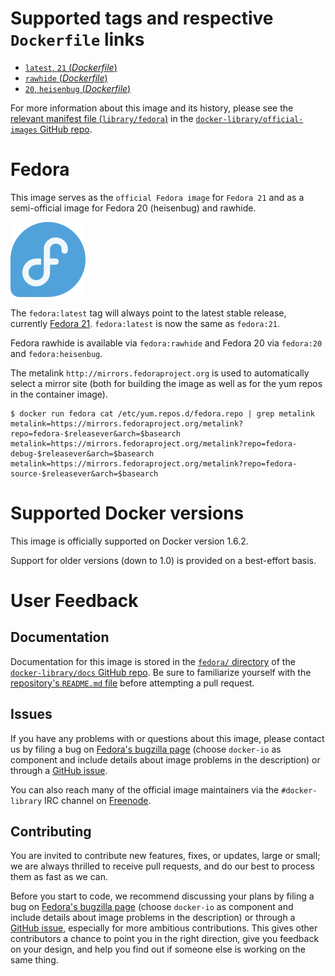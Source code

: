 # Supported tags and respective `Dockerfile` links

-	[`latest`, `21` (*Dockerfile*)](https://github.com/fedora-cloud/docker-brew-fedora/blob/e32493b9601c3535cd6e0d0a8ff61d8fa95afb83/Dockerfile)
-	[`rawhide` (*Dockerfile*)](https://github.com/fedora-cloud/docker-brew-fedora/blob/3e0c45e6baeec263e42d062b1ab21fd9a3e4f6d9/Dockerfile)
-	[`20`, `heisenbug` (*Dockerfile*)](https://github.com/fedora-cloud/docker-brew-fedora/blob/58a9aeac899b94e6ea1b1cbe6853b9b134c7ebc5/Dockerfile)

For more information about this image and its history, please see the [relevant manifest file (`library/fedora`)](https://github.com/docker-library/official-images/blob/master/library/fedora) in the [`docker-library/official-images` GitHub repo](https://github.com/docker-library/official-images).

# Fedora

This image serves as the `official Fedora image` for `Fedora 21` and as a semi-official image for Fedora 20 (heisenbug) and rawhide.

![logo](https://raw.githubusercontent.com/docker-library/docs/master/fedora/logo.png)

The `fedora:latest` tag will always point to the latest stable release, currently [Fedora 21](https://getfedora.org/). `fedora:latest` is now the same as `fedora:21`.

Fedora rawhide is available via `fedora:rawhide` and Fedora 20 via `fedora:20` and `fedora:heisenbug`.

The metalink `http://mirrors.fedoraproject.org` is used to automatically select a mirror site (both for building the image as well as for the yum repos in the container image).

	$ docker run fedora cat /etc/yum.repos.d/fedora.repo | grep metalink
	metalink=https://mirrors.fedoraproject.org/metalink?repo=fedora-$releasever&arch=$basearch
	metalink=https://mirrors.fedoraproject.org/metalink?repo=fedora-debug-$releasever&arch=$basearch
	metalink=https://mirrors.fedoraproject.org/metalink?repo=fedora-source-$releasever&arch=$basearch

# Supported Docker versions

This image is officially supported on Docker version 1.6.2.

Support for older versions (down to 1.0) is provided on a best-effort basis.

# User Feedback

## Documentation

Documentation for this image is stored in the [`fedora/` directory](https://github.com/docker-library/docs/tree/master/fedora) of the [`docker-library/docs` GitHub repo](https://github.com/docker-library/docs). Be sure to familiarize yourself with the [repository's `README.md` file](https://github.com/docker-library/docs/blob/master/README.md) before attempting a pull request.

## Issues

If you have any problems with or questions about this image, please contact us by filing a bug on [Fedora's bugzilla page](https://bugzilla.redhat.com/enter_bug.cgi?product=Fedora) (choose `docker-io` as component and include details about image problems in the description) or through a [GitHub issue](https://github.com/lsm5/docker-brew-fedora/issues).

You can also reach many of the official image maintainers via the `#docker-library` IRC channel on [Freenode](https://freenode.net).

## Contributing

You are invited to contribute new features, fixes, or updates, large or small; we are always thrilled to receive pull requests, and do our best to process them as fast as we can.

Before you start to code, we recommend discussing your plans by filing a bug on [Fedora's bugzilla page](https://bugzilla.redhat.com/enter_bug.cgi?product=Fedora) (choose `docker-io` as component and include details about image problems in the description) or through a [GitHub issue](https://github.com/lsm5/docker-brew-fedora/issues), especially for more ambitious contributions. This gives other contributors a chance to point you in the right direction, give you feedback on your design, and help you find out if someone else is working on the same thing.
